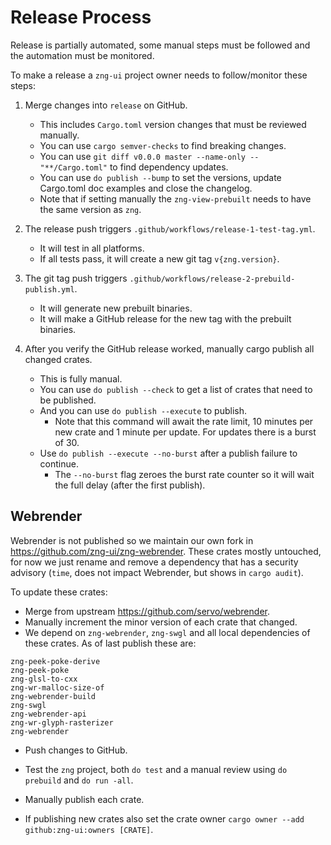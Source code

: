 # Release Process

Release is partially automated, some manual steps must be followed and the automation must be monitored.

To make a release a `zng-ui` project owner needs to follow/monitor these steps:

1. Merge changes into `release` on GitHub.
    * This includes `Cargo.toml` version changes that must be reviewed manually.
    * You can use `cargo semver-checks` to find breaking changes.
    * You can use `git diff v0.0.0 master --name-only -- "**/Cargo.toml"` to find dependency updates.
    * You can use `do publish --bump` to set the versions, update Cargo.toml doc examples and close the changelog.
    * Note that if setting manually the `zng-view-prebuilt` needs to have the same version as `zng`.

2. The release push triggers `.github/workflows/release-1-test-tag.yml`.
    * It will test in all platforms.
    * If all tests pass, it will create a new git tag `v{zng.version}`.

3. The git tag push triggers `.github/workflows/release-2-prebuild-publish.yml`.
    * It will generate new prebuilt binaries.
    * It will make a GitHub release for the new tag with the prebuilt binaries.

4. After you verify the GitHub release worked, manually cargo publish all changed crates.
    * This is fully manual.
    * You can use `do publish --check` to get a list of crates that need to be published.
    * And you can use `do publish --execute` to publish.
        - Note that this command will await the rate limit, 10 minutes per new crate and 1 minute per update.
          For updates there is a burst of 30.
    * Use `do publish --execute --no-burst` after a publish failure to continue.
        - The `--no-burst` flag zeroes the burst rate counter so it will wait the full delay (after the first publish).

## Webrender

Webrender is not published so we maintain our own fork in <https://github.com/zng-ui/zng-webrender>. These crates mostly untouched,
for now we just rename and remove a dependency that has a security advisory (`time`, does not impact Webrender, but shows in `cargo audit`).

To update these crates:

* Merge from upstream <https://github.com/servo/webrender>.
* Manually increment the minor version of each crate that changed.
* We depend on `zng-webrender`, `zng-swgl` and all local dependencies of these crates. As of last publish these are:

```
zng-peek-poke-derive
zng-peek-poke
zng-glsl-to-cxx
zng-wr-malloc-size-of
zng-webrender-build
zng-swgl
zng-webrender-api
zng-wr-glyph-rasterizer
zng-webrender
```

* Push changes to GitHub.
* Test the `zng` project, both `do test` and a manual review using `do prebuild` and `do run -all`.
* Manually publish each crate.

* If publishing new crates also set the crate owner `cargo owner --add github:zng-ui:owners [CRATE]`.